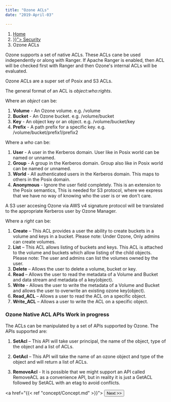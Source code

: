 ```yaml
---
title: "Ozone ACLs"
date: "2019-April-03"

---
```

<!---
  Licensed to the Apache Software Foundation (ASF) under one or more
  contributor license agreements.  See the NOTICE file distributed with
  this work for additional information regarding copyright ownership.
  The ASF licenses this file to You under the Apache License, Version 2.0
  (the "License"); you may not use this file except in compliance with
  the License.  You may obtain a copy of the License at

      http://www.apache.org/licenses/LICENSE-2.0

  Unless required by applicable law or agreed to in writing, software
  distributed under the License is distributed on an "AS IS" BASIS,
  WITHOUT WARRANTIES OR CONDITIONS OF ANY KIND, either express or implied.
  See the License for the specific language governing permissions and
  limitations under the License.
-->


<nav aria-label="breadcrumb">
  <ol class="breadcrumb">
    <li class="breadcrumb-item"><a href="/">Home</a></li>
     <li class="breadcrumb-item"><a href="{{< ref "Security.md" >}}">
        Security</a>
    <li class="breadcrumb-item active" aria-current="page">Ozone ACLs</li>
  </ol>
</nav>


Ozone supports a set of native ACLs. These ACLs cane be used independently or
 along with Ranger. If Apache Ranger is enabled, then ACL will be checked
 first with Ranger and then Ozone's internal ACLs will be evaluated.

Ozone ACLs are a super set of Posix and S3 ACLs.

The general format of an ACL is _object_:_who_:_rights_.

Where an _object_ can be:

1. **Volume** - An Ozone volume.  e.g. /volume
2. **Bucket** - An Ozone bucket. e.g. /volume/bucket
3. **Key** - An object key or an object. e.g. /volume/bucket/key
4. **Prefix** - A path prefix for a specific key. e.g. /volume/bucket/prefix1/prefix2

Where a _who_ can be:

1. **User** - A user in the Kerberos domain. User like in Posix world can be
named or unnamed.
2. **Group** - A group in the Kerberos domain. Group also like in Posix world
can
be named or unnamed.
3. **World** - All authenticated users in the Kerberos domain. This maps to
others in the Posix domain.
4. **Anonymous** - Ignore the user field completely. This is an extension to
the Posix semantics, This is needed for S3 protocol, where we express that
we have no way of knowing who the user is or we don't care.


<div class="alert alert-success" role="alert">
  A S3 user accesing Ozone via AWS v4 signature protocol will be translated
  to the appropriate Kerberos user by Ozone Manager.
</div>

Where a _right_ can be:

1. **Create** – This ACL provides a user the ability to create buckets in a
volume and keys in a bucket. Please note: Under Ozone, Only admins can create volumes.
2. **List** – This ACL allows listing of buckets and keys. This ACL is attached
 to the volume and buckets which allow listing of the child objects. Please note: The user and admins can list the volumes owned by the user.
3. **Delete** – Allows the user to delete a volume, bucket or key.
4. **Read** – Allows the user to read the metadata of a Volume and Bucket and
data stream and metadata of a key(object).
5. **Write** - Allows the user to write the metadata of a Volume and Bucket and
allows the user to overwrite an existing ozone key(object).
6. **Read_ACL** – Allows a user to read the ACL on a specific object.
7. **Write_ACL** – Allows a user to write the ACL on a specific object.

<h3>Ozone Native ACL APIs <span class="badge badge-secondary">Work in
progress</span></h3>

The ACLs can be manipulated by a set of APIs supported by Ozone. The APIs
supported are:

1. **SetAcl** – This API will take user principal, the name of the object, type
 of the object and a list of ACLs.

2. **GetAcl** – This API will take the name of an ozone object and type of the
object and will return a list of ACLs.
3. **RemoveAcl** - It is possible that we might support an API called RemoveACL
 as a convenience API, but in reality it is just a GetACL followed by SetACL
 with an etag to avoid conflicts.




<a href="{{< ref "concept/Concept.md" >}}"> <button type="button"
class="btn  btn-success btn-lg">Next >></button>